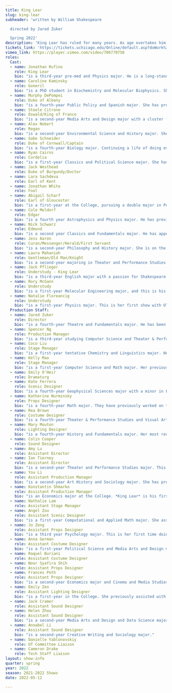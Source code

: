 ```yaml
---
title: King Lear
slug: king-lear
subheader: 'written by William Shakespeare

  directed by Jared Zuker

  Spring 2022'
description: 'King Lear has ruled for many years. As age overtakes him, he divides his kingdom amongst his children. Misjudging their loyalty, he soon finds himself stripped of all the trappings of state, wealth, and power that had defined him.'
tickets_link: 'https://tickets.uchicago.edu/Online/default.asp?doWork%3A%3AWScontent%3A%3AloadArticle=Load&BOparam%3A%3AWScontent%3A%3AloadArticle%3A%3Aarticle_id=1D8048F9-CFD0-4066-A81E-DBEAF2EC70B2'
vimeo_link: https://player.vimeo.com/video/706770758
roles:
  Cast:
  - name: Jonathan Rufino
    role: King Lear
    bio: "is a third-year pre-med and Physics major. He is a long-standing member of The Dean's Men and has previously acted in *Love's Labour's Lost* (Ferdinand, Autumn 2021), *Twelfth Night* (Sir Andrew Aguecheek, Spring 2019), and *Macbeth* (Macduff, Winter 2019). He regrets that, given some health issues this quarter, he hasn't had as much time to devote to this play as he would have liked, but has nevertheless absolutely loved working with this incredibly talented cast and crew and hopes you enjoy the show!"
  - name: Caroline Kaminsky
    role: Goneril
    bio: "is a PhD student in Biochemistry and Molecular Biophysics. She acted and directed with the University of Illinois' What You Will Shakespeare Company and performed in Dean's Men's *Love's Labour's Lost* (Sir Nathaniel). She would like to dedicate her performance to her senior friends. She's lucky to have had this year together and can't wait to see where life takes them! ❤️"
  - name: Murphy DePompei
    role: Duke of Albany
    bio: "is a fourth-year Public Policy and Spanish major. She has previously acted in the Dean’s Men productions of *The Winter’s Tale* as Mamillius/Perdita, *Antony and Cleopatra* as Cleopatra, and *Love’s Labour’s Lost* as the Princess of France. She is so excited to close out her University Theater career with *King Lear* and is incredibly grateful to the wonderful cast and crew for making the experience so memorable. After graduation, Murphy will be attending the University of Pittsburgh School of Law!"
  - name: Steele Citrone
    role: Oswald/King of France
    bio: "is a second-year Media Arts and Design major with a cluster focus in Game Design. He is very excited for his Dean's Men's debut, but previously he has acted in shows such as *The Old Man & The Old Moon* (Ensemble), *Macbeth* (King Duncan/Porter/Seyton), and *Beetlejuice: The Musical* (Lydia Deetz). As Steele will be turning the banners many times during the show, he wants you to remember that Red is Lear, Purple is Gloucester, Green is Albany, and Blue is France."
  - name: Alex Nobert
    role: Regan
    bio: "is a second-year Environmental Science and History major. She has previously acted in *Original Sin* and *The Heirs*, as well as Theater[24]. She is excited to be a part of the Dean’s Men!"
  - name: Gabe Schneider
    role: Duke of Cornwall/Captain
    bio: "is a fourth-year Biology major. Continuing a life of doing everything at the last minute, he is starring in his first UT production. In his abundant spare time he enjoys biking, tennis, and applying to medical school."
  - name: Ryan Cairns
    role: Cordelia
    bio: "is a first-year Classics and Political Science major. She has previously served as an Assistant Director for UT’s The Light and the Dean’s Men’s Love’s Labour’s Lost, and is a current Front of House Manager and UT Committee Liaison for TAPS.  Outside of theater, you can catch Ryan speeding down the midway on her bike, at the gym with Womxn Who Lift, or reading in bay windows across Chicago."
  - name: Jack Westhead
    role: Duke of Burgundy/Doctor
  - name: Lara Sachdeva
    role: Earl of Kent
  - name: Jonathan White
    role: Fool
  - name: Abigail Scharf
    role: Earl of Gloucester
    bio: "is a first-year at the College, pursuing a double major in Political Science and Gender and Sexuality Studies. This is her first show with both UT and The Dean's Men! Outside of theater, Abigail is classically trained in opera and is a public speaker against domestic violence."
  - name: Cole Meldorf
    role: Edgar
    bio: "is a fourth year Astrophysics and Physics major. He has previously worked on *The Heirs* (Liam), *Love’s Labour’s Lost* (Director), *Old Man and the Old Moon* (Pericles, pit violin), *Fun Home* (pit violin), *The Winter’s Tale* (Shepard’s Son), *Macbeth* (various roles), *A Streetcar Named Desire* (Patrick), and Theater[24]. He is on both the University Theater and Dean’s Men boards."
  - name: Nick Schwarz
    role: Edmund
    bio: "is a second year Classics and Fundamentals major. He has appeared in the TAPS production of *My H8 Letter to the Gr8 American Theatre*, the UT BA project *Ah Wing and the Automaton Eagle*, and a host of MaroonTV and Fire Escape Film productions. Like his character, Edmund, Nick tends to be bitter."
  - name: Jess Aaron
    role: Curan/Messenger/Herald/First Servant
    bio: "is a second-year Philosophy and History major. She is on the Dean's Men Board, and has previously acted in virtual programming last year. She is very excited to appear in her first in-person show at UChicago. Outside of theater, Jess loves to bake, read science fiction, and wear bright yellow. She is also the current President of Keller House and the Orientation Student Director for O-Team."
  - name: Laura Mahaniah
    role: Gentleman/Old Man/Knight
    bio: "is a second-year majoring in Theater and Performance Studies and minoring in Linguistics, Anthropology and Russian. Her theatre involvement here at UChicago has included *My H8 Letter to the Gr8 American Theatre* (Ensemble), *Original Sin* (Andrea), *Love's Labour's Lost* (Rosaline) and a variety of workshops. When not in rehearsals, Laura can usually be found in one of the university's dance studios, attempting to learn and occasionally succeeding at new breaking moves."
  - name: Jack Pflieger
    role: Understudy - King Lear
    bio: "is a third-year English major with a passion for Shakespeare and performance art.  His previous acting experience includes *King Lear* (Lear), *Twelfth Night* (Orsino), *A Midsummer Night’s Dream* (Oberon), as well as *The Importance of Being Earnest* (Ernest Worthing) and *My Fair Lady* (Henry Higgins)."
  - name: Rory McGann
    role: Understudy
    bio: "is a first-year Molecular Engineering major, and this is his first play with the Dean's Men. In the past, he has appeared in *Into the Woods* (Jack), *Singin' in the Rain* (Don Lockwood), and *The Complete Works of William Shakespeare: Abridged and Revised* (Adam), among others. He is beyond thrilled to have gotten to work with the cast and he wishes them the best of broken legs!"
  - name: Natalie Floreancig
    role: Understudy
    bio: "is a first-year Physics major. This is her first show with UT, but she hopes to be involved with more in the future! Outside of rehearsal, Natalie can be found wandering through the stacks of the Reg while she thinks about doing her psets. She wants to thank the cast and crew for making this production a great experience!"
  Production Staff:
  - name: Jared Zuker
    role: Director
    bio: "is a fourth-year Theatre and Fundamentals major. He has been acting with the Dean's Men since his first year and has acted as their social chair for the past two years. This is his first time directing and is overjoyed to have such an amazing group of people to work with on this production. He hopes you enjoy the show!"
  - name: Spencer Ng
    role: Production Manager
    bio: "is a third-year studying Computer Science and Theater & Performance Studies. Past UT and TAPS credits include *Love's Labour's Lost* (Stage Manager), *My H8 Letter to the Gr8 American Theatre* (Stage Manager), *Waiting for Godot* (ASM), and *The Winter's Tale* (ASM). Spencer also serves as the UT Chair, and he is so grateful he had the chance to work with this team of amazing designers and wishes them well as they graduate. He also hopes you enjoys the storm, banners, eyeballs, and period-accurate shoes on stage!"
  - name: Coco Liu
    role: Stage Manager
    bio: "is a first-year tentative Chemistry and Linguistics major. Her previous credits include *The Light* (Stage Manager) and *Love's Labour's Lost* (Assistant Stage Manager). This is her third time writing a show bio, and she unfortunately still doesn't have a fun fact about herself."
  - name: Kelly Mao
    role: Stage Manager
    bio: "is a first-year Computer Science and Math major. Her previous UT credits include *The Heirs* (Production Manager) and *Love's Labour's Lost* (Assistant Stage Manager). She enjoys deep conversations and long walks on the beach at sunset."
  - name: Emily O'Heir
    role: Dramaturg
  - name: Kate Ferrera
    role: Scenic Designer
    bio: "is a fourth-year Geophysical Sciences major with a minor in French. This is her first time serving as scenic designer in college. She worked on props for *The Heirs* last quarter, and designed sets and costumes in high school. Outside of theatre, Kate writes, draws, and serves as co-coordinator for the Environmental Justice Task Force."
  - name: Katherine Nurminsky
    role: Props Designer
    bio: "is a fourth-year Math major. They have previously worked on the Dean's Men's *The Winter's Tale*. Outside of theater, Katherine also works in their lab and dances."
  - name: Rea Brown
    role: Costume Designer
    bio: "is a fourth-year Theater & Performance Studies and Visual Arts major. Previous UT credits include *The Old Man & The Old Moon* (Costume Designer), *Rosencrantz & Guildenstern Are Dead* (Set Designer), *Philoctetes* (Assistant Set), and *Grenadine* (Assistant Props). Regional credits include *Rasheeda Speaking* (Shattered Globe Theatre), *WHITE* (Definition Theatre Company), *The Snow Queen* (The House Theater of Chicago), and *America v. 2.1* (Definition Theatre Company)."
  - name: Mary Mouton
    role: Lighting Designer
    bio: "is a fourth-year History and Fundamentals major. Her most recent credits include the art installation *Telephone* (Production Manager), *The Old Man and the Old Moon* (Lighting Designer), and *Welcome Back to My Channel* (Lighting Designer). When not in the theater, Mary cares for her two rats, ratthew and rathan."
  - name: Colin Cooper
    role: Sound Designer
  - name: Amy Lu
    role: Assistant Director
  - name: Ian Tierney
    role: Assistant Director
    bio: "is a second-year Theater and Performance Studies major. This is his first time working with University Theater or The Dean's Men. In his free time, Ian enjoys playing with his dog Addie, playing sports, cooking/eating, and reading."
  - name: You Li
    role: Assistant Production Manager
    bio: "is a second-year Art History and Sociology major. She has previously participated in UT's Staged Readings as stage manager and designed for Theater[24]. This is her first time in a quarter-long theater production. Outside the theater, You enjoys aesthetics/media studies, sci-fi, photography, cinema, anime, and going to the Point."
  - name: Konstantin Shmarko
    role: Assistant Production Manager
    bio: "is an Economics major at the College. *King Lear* is his first foray into production management, after acting in UT's *The Heirs*, and the Autumn 2021 iterations of the Theater[24] and Staged Readings. Outside of theater, there is a nice bench. Konstantin likes to sit on it sometimes."
  - name: Nathalie Lam
    role: Assistant Stage Manager
  - name: Angel Zou
    role: Assistant Scenic Designer
    bio: "is a first-year Computational and Applied Math major. She assisted in designing and creating sceneries for *King Lear*. This is her first time in a UT production. Outside of theatre, Angel draws digital art, writes short stories, and watches birds."
  - name: Jo Zeng
    role: Assistant Props Designer
    bio: "is a third year Psychology major. This is her first time doing anything associated with University Theater, whether acting or backstage. Outside, she plays video games, reads, and competes with the University of Chicago Mock Trial team."
  - name: Anna German
    role: Assistant Costume Designer
    bio: "is a first-year Political Science and Media Arts and Design major. Her previous UT credits include *The Heirs* (Costume Designer) and Fall Workshops (Costume Designer)."
  - name: Raquel Buriani
    role: Assistant Costume Designer
  - name: Noor Syafira Shih
    role: Assistant Props Designer
  - name: Frances Poth
    role: Assistant Props Designer
    bio: "is a second-year Economics major and Cinema and Media Studies minor. She signed up for this show in large part so she could write memes on prop paper."
  - name: Emily Zen
    role: Assistant Lighting Designer
    bio: "is a first-year in the College. She previously assisted with props in *Love's Labour's Lost*."
  - name: Jack Cramer
    role: Assistant Sound Designer
  - name: Helen Zhou
    role: Assistant Sound Designer
    bio: "is a second-year Media Arts and Design and Data Science major. This is her first time working in theater and she really enjoyed it. Outside of theater, Helen reads, writes, and studies fanfiction and Vocaloid."
  - name: Annabel Li
    role: Assistant Sound Designer
    bio: "is a second-year Creative Writing and Sociology major."
  - name: Danielle Yablonovskiy
    role: UT Committee Liaison
  - name: Cameron Drake
    role: Tech Staff Liaison
layout: show-info
quarter: spring
year: 2022
season: 2021-2022 Shows
date: 2022-05-12

---
```

